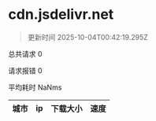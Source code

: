 
  # cdn.jsdelivr.net

  > 更新时间 2025-10-04T00:42:19.295Z
  
  总共请求 0

  请求报错 0

  平均耗时 NaNms

|城市|ip|下载大小|速度|
|-----|----------|---|---|

  